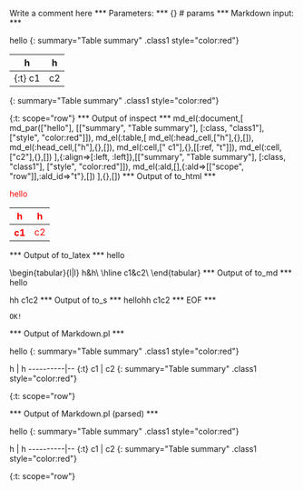 Write a comment here
*** Parameters: ***
{} # params 
*** Markdown input: ***


hello
{: summary="Table summary" .class1 style="color:red"}

h         | h
----------|--
{:t}  c1  | c2
{: summary="Table summary" .class1 style="color:red"}



{:t: scope="row"}
*** Output of inspect ***
md_el(:document,[
	md_par(["hello"], [["summary", "Table summary"], [:class, "class1"], ["style", "color:red"]]),
	md_el(:table,[
		md_el(:head_cell,["h"],{},[]),
		md_el(:head_cell,["h"],{},[]),
		md_el(:cell,[" c1"],{},[[:ref, "t"]]),
		md_el(:cell,["c2"],{},[])
	],{:align=>[:left, :left]},[["summary", "Table summary"], [:class, "class1"], ["style", "color:red"]]),
	md_el(:ald,[],{:ald=>[["scope", "row"]],:ald_id=>"t"},[])
],{},[])
*** Output of to_html ***
<p class='class1' style='color:red'>hello</p>
<table class='class1' summary='Table summary' style='color:red'><thead><tr><th>h</th><th>h</th></tr></thead><tbody><tr><th scope='row' style='text-align: left;'> c1</th><td style='text-align: left;'>c2</td>
</tr></tbody></table>
*** Output of to_latex ***
hello

\begin{tabular}{l|l}
h&h\\
\hline 
 c1&c2\\
\end{tabular}
*** Output of to_md ***
hello

hh c1c2
*** Output of to_s ***
hellohh c1c2
*** EOF ***



	OK!



*** Output of Markdown.pl ***
<p>hello
{: summary="Table summary" .class1 style="color:red"}</p>

<p>h         | h
----------|--
{:t}  c1  | c2
{: summary="Table summary" .class1 style="color:red"}</p>

<p>{:t: scope="row"}</p>

*** Output of Markdown.pl (parsed) ***
<div
    ><p>hello
{: summary="Table summary" .class1 style="color:red"}</p
    ><p>h | h
----------|--
{:t} c1 | c2
{: summary="Table summary" .class1 style="color:red"}</p
    ><p>{:t: scope="row"}</p
  ></div
>